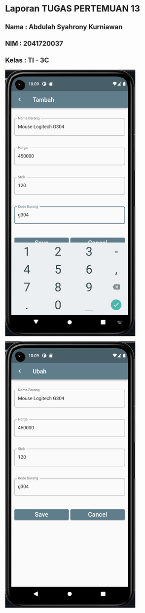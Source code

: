 # Laporan TUGAS PERTEMUAN 13
## Nama : Abdulah Syahrony Kurniawan
## NIM  : 2041720037
## Kelas : TI - 3C

![Screenshot](hasil/1.png)

![Screenshot](hasil/2.png)